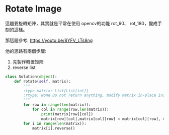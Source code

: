 # Rotate Image

這題要旋轉矩陣，其實就是平常在使用 opencv的功能 rot_90、 rot_180，變成手刻的這樣。

那這題參考: https://youtu.be/8YFV_LTs8ng

他的思路有兩個步驟:

1. 先製作轉置矩陣
2. reverse list


``` python 
class Solution(object):
    def rotate(self, matrix):
        """
        :type matrix: List[List[int]]
        :rtype: None Do not return anything, modify matrix in-place instead.
        """
        for row in range(len(matrix)):
            for col in range(row,len(matrix)):
                print(matrix[row][col])
                matrix[row][col],matrix[col][row] = matrix[col][row], matrix[row][col]
        for i in range(len(matrix)):
            matrix[i].reverse()


```
